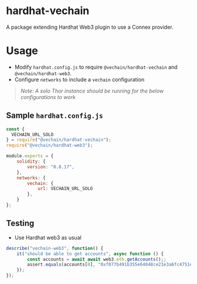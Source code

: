 # hardhat-vechain
A package extending Hardhat Web3 plugin to use a Connex provider.

# Usage
- Modify `hardhat.config.js` to require `@vechain/hardhat-vechain` and `@vechain/hardhat-web3`.
- Configure `networks` to include a `vechain` configuration
> *Note: A solo Thor instance should be running for the below configurations to work*

## Sample `hardhat.config.js`
```js
const {
  VECHAIN_URL_SOLO
} = require("@vechain/hardhat-vechain");
require("@vechain/hardhat-web3");

module.exports = {
    solidity: {
        version: "0.8.17",
    },
    networks: {
        vechain: {
            url: VECHAIN_URL_SOLO
        },
    }
};
```

## Testing
- Use Hardhat web3 as usual
```js
describe("vechain-web3", function() {
    it("should be able to get accounts", async function () {
        const accounts = await await web3.eth.getAccounts();;
        assert.equals(accounts[0], "0xf077b491b355e64048ce21e3a6fc4751eeea77fa");
    });
});
```
